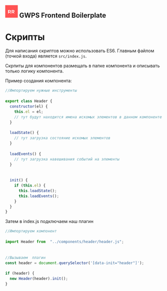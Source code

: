 ## ![GWPS Frontend Boilerplate](rr-logo.png) GWPS Frontend Boilerplate

# Скрипты
Для написания скриптов можно использовать ES6. Главным файлом (точкой входа) является ```src/index.js```.

Скрпиты для компонентов размещать в папке компонента и описывать только логику компонента.

Пример создания компонента:

```javascript
//Импортируем нужные инструменты

export class Header {
  constructor(el) {
    this.el = el;
    // тут будут находится имена искомых элементов в данном компоненте
  }

  loadState() {
    // тут загрузка состояние искомых элементов
  }

  loadEvents() {
    // тут загрузка навешивания событий на элементы
  }


  init() {
    if (this.el) {
      this.loadState();
      this.loadEvents();
    }
  }
}
```
Затем в index.js  подключаем наш плагин

```javascript
//Импортируем компонент

import Header from  "../components/header/header.js";


//Вызываем  плагин
const header = document.querySelector('[data-init="header"]');

if (header) {
  new Header(header).init();
}
```

